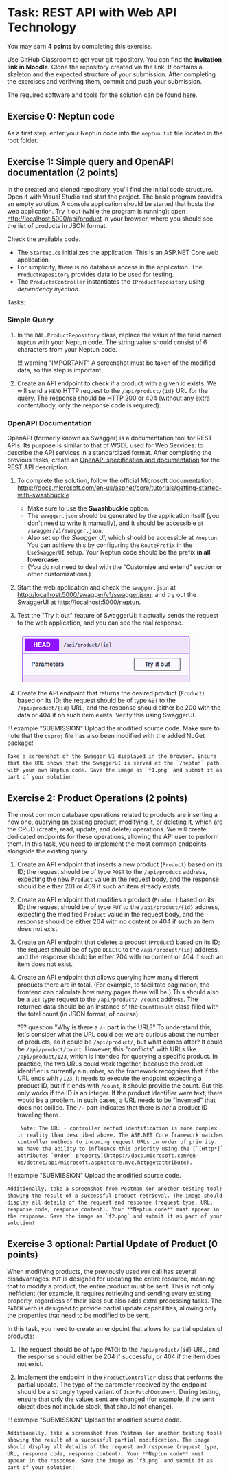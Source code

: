 # Task: REST API with Web API Technology

You may earn **4 points** by completing this exercise.

Use GitHub Classroom to get your git repository. You can find the **invitation link in Moodle**. Clone the repository created via the link. It contains a skeleton and the expected structure of your submission. After completing the exercises and verifying them, commit and push your submission.

The required software and tools for the solution can be found [here](../index.md#required-tools).

## Exercise 0: Neptun code

As a first step, enter your Neptun code into the `neptun.txt` file located in the root folder.

## Exercise 1: Simple query and OpenAPI documentation (2 points)

In the created and cloned repository, you'll find the initial code structure. Open it with Visual Studio and start the project. The basic program provides an empty solution. A console application should be started that hosts the web application. Try it out (while the program is running): open <http://localhost:5000/api/product> in your browser, where you should see the list of products in JSON format.

Check the available code.

- The `Startup.cs` initializes the application. This is an ASP.NET Core web application.
- For simplicity, there is no database access in the application. The `ProductRepository` provides data to be used for testing.
- The `ProductsController` instantiates the `IProductRepository` using _dependency injection_.

Tasks:

### Simple Query

1. In the `DAL.ProductRepository` class, replace the value of the field named `Neptun` with your Neptun code. The string value should consist of 6 characters from your Neptun code.

    !!! warning "IMPORTANT"
        A screenshot must be taken of the modified data, so this step is important.

2. Create an API endpoint to check if a product with a given id exists. We will send a `HEAD` HTTP request to the `/api/product/{id}` URL for the query. The response should be HTTP 200 or 404 (without any extra content/body, only the response code is required).

### OpenAPI Documentation

OpenAPI (formerly known as Swagger) is a documentation tool for REST APIs. Its purpose is similar to that of WSDL used for Web Services: to describe the API services in a standardized format. After completing the previous tasks, create an [OpenAPI specification and documentation](https://docs.microsoft.com/en-us/aspnet/core/tutorials/web-api-help-pages-using-swagger) for the REST API description.

1. To complete the solution, follow the official Microsoft documentation: <https://docs.microsoft.com/en-us/aspnet/core/tutorials/getting-started-with-swashbuckle>

    - Make sure to use the **Swashbuckle** option.
    - The `swagger.json` should be generated by the application itself (you don't need to write it manually), and it should be accessible at `/swagger/v1/swagger.json`.
    - Also set up the _Swagger UI_, which should be accessible at `/neptun`. You can achieve this by configuring the `RoutePrefix` in the `UseSwaggerUI` setup. Your Neptun code should be the prefix **in all lowercase**.
    - (You do not need to deal with the "Customize and extend" section or other customizations.)

1. Start the web application and check the `swagger.json` at <http://localhost:5000/swagger/v1/swagger.json>, and try out the SwaggerUI at <http://localhost:5000/neptun>.

2. Test the "Try it out" feature of SwaggerUI: it actually sends the request to the web application, and you can see the real response.

    ![SwaggerUI Try it out](swaggerui-try.png)

1. Create the API endpoint that returns the desired product (`Product`) based on its ID; the request should be of type `GET` to the `/api/product/{id}` URL, and the response should either be 200 with the data or 404 if no such item exists. Verify this using SwaggerUI.

!!! example "SUBMISSION"
    Upload the modified source code. Make sure to note that the `csproj` file has also been modified with the added NuGet package!

    Take a screenshot of the Swagger UI displayed in the browser. Ensure that the URL shows that the SwaggerUI is served at the `/neptun` path with your own Neptun code. Save the image as `f1.png` and submit it as part of your solution!

## Exercise 2: Product Operations (2 points)

The most common database operations related to products are inserting a new one, querying an existing product, modifying it, or deleting it, which are the CRUD (create, read, update, and delete) operations. We will create dedicated endpoints for these operations, allowing the API user to perform them. In this task, you need to implement the most common endpoints alongside the existing query.

1. Create an API endpoint that inserts a new product (`Product`) based on its ID; the request should be of type `POST` to the `/api/product` address, expecting the new `Product` value in the request body, and the response should be either 201 or 409 if such an item already exists.

1. Create an API endpoint that modifies a product (`Product`) based on its ID; the request should be of type `PUT` to the `/api/product/{id}` address, expecting the modified `Product` value in the request body, and the response should be either 204 with no content or 404 if such an item does not exist.

1. Create an API endpoint that deletes a product (`Product`) based on its ID; the request should be of type `DELETE` to the `/api/product/{id}` address, and the response should be either 204 with no content or 404 if such an item does not exist.

1. Create an API endpoint that allows querying how many different products there are in total. (For example, to facilitate pagination, the frontend can calculate how many pages there will be.) This should also be a `GET` type request to the `/api/product/-/count` address. The returned data should be an instance of the `CountResult` class filled with the total count (in JSON format, of course).

    ??? question "Why is there a `/-` part in the URL?"
        To understand this, let's consider what the URL could be: we are curious about the number of products, so it could be `/api/product/`, but what comes after? It could be `/api/product/count`. However, this "conflicts" with URLs like `/api/product/123`, which is intended for querying a specific product. In practice, the two URLs could work together, because the product identifier is currently a number, so the framework recognizes that if the URL ends with `/123`, it needs to execute the endpoint expecting a product ID, but if it ends with `/count`, it should provide the count. But this only works if the ID is an integer. If the product identifier were text, there would be a problem. In such cases, a URL needs to be "invented" that does not collide. The `/-` part indicates that there is _not_ a product ID traveling there.

        Note: The URL - controller method identification is more complex in reality than described above. The ASP.NET Core framework matches controller methods to incoming request URLs in order of priority. We have the ability to influence this priority using the [`[Http*]` attributes `Order` property](https://docs.microsoft.com/en-us/dotnet/api/microsoft.aspnetcore.mvc.httpgetattribute).

!!! example "SUBMISSION"
    Upload the modified source code.

    Additionally, take a screenshot from Postman (or another testing tool) showing the result of a successful product retrieval. The image should display all details of the request and response (request type, URL, response code, response content). Your **Neptun code** must appear in the response. Save the image as `f2.png` and submit it as part of your solution!

## Exercise 3 optional: Partial Update of Product (0 points)

When modifying products, the previously used `PUT` call has several disadvantages. `PUT` is designed for updating the entire resource, meaning that to modify a product, the entire product must be sent. This is not only inefficient (for example, it requires retrieving and sending every existing property, regardless of their size) but also adds extra processing tasks. The `PATCH` verb is designed to provide partial update capabilities, allowing only the properties that need to be modified to be sent.

In this task, you need to create an endpoint that allows for partial updates of products:

1. The request should be of type `PATCH` to the `/api/product/{id}` URL, and the response should either be 204 if successful, or 404 if the item does not exist.

1. Implement the endpoint in the `ProductController` class that performs the partial update. The type of the parameter received by the endpoint should be a strongly typed variant of `JsonPatchDocument`. During testing, ensure that only the values sent are changed (for example, if the sent object does not include stock, that should not change).

!!! example "SUBMISSION"
    Upload the modified source code.

    Additionally, take a screenshot from Postman (or another testing tool) showing the result of a successful partial modification. The image should display all details of the request and response (request type, URL, response code, response content). Your **Neptun code** must appear in the response. Save the image as `f3.png` and submit it as part of your solution!


